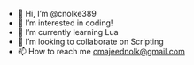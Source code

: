 - 👋 Hi, I’m @cnolke389
- 👀 I’m interested in coding!
- 🌱 I’m currently learning Lua
- 💞️ I’m looking to collaborate on Scripting
- 📫 How to reach me cmajeednolk@gmail.com
